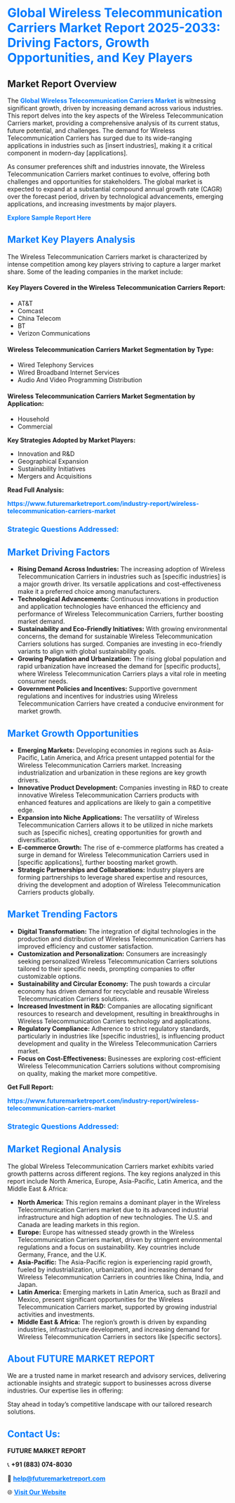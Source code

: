 <h1 style="color: #007BFF;">Global Wireless Telecommunication Carriers Market Report 2025-2033: Driving Factors, Growth Opportunities, and Key Players</h1>

<section id="overview">
<h2>Market Report Overview</h2>
<p>The <a href="https://www.futuremarketreport.com/industry-report/wireless-telecommunication-carriers-market" style="color: #007BFF; text-decoration: none;"><strong>Global Wireless Telecommunication Carriers Market</strong></a> is witnessing significant growth, driven by increasing demand across various industries. This report delves into the key aspects of the Wireless Telecommunication Carriers market, providing a comprehensive analysis of its current status, future potential, and challenges. The demand for Wireless Telecommunication Carriers has surged due to its wide-ranging applications in industries such as [insert industries], making it a critical component in modern-day [applications].</p>
<p>As consumer preferences shift and industries innovate, the Wireless Telecommunication Carriers market continues to evolve, offering both challenges and opportunities for stakeholders. The global market is expected to expand at a substantial compound annual growth rate (CAGR) over the forecast period, driven by technological advancements, emerging applications, and increasing investments by major players.</p>
</section>

<section id="overview">
<p><a href="https://www.futuremarketreport.com/request-sample/reportId=34584" style="color: #007BFF; text-decoration: none;"><strong>Explore Sample Report Here</strong></a></p>
</section>

<section id="key-players">
<h2 style="color: #007BFF;">Market Key Players Analysis</h2>
<p>The Wireless Telecommunication Carriers market is characterized by intense competition among key players striving to capture a larger market share. Some of the leading companies in the market include:</p>
<h4>Key Players Covered in the Wireless Telecommunication Carriers Report:</h4>
<ul><li>AT&amp;T</li><li>Comcast</li><li>China Telecom</li><li>BT</li><li>Verizon Communications</li></ul>
<h4>Wireless Telecommunication Carriers Market Segmentation by Type:</h4>
<ul><li>Wired Telephony Services</li><li>Wired Broadband Internet Services</li><li>Audio And Video Programming Distribution</li></ul>

<h4>Wireless Telecommunication Carriers Market Segmentation by Application:</h4>
<ul><li>Household</li><li>Commercial</li></ul>
<p><strong>Key Strategies Adopted by Market Players:</strong></p>
<ul>
<li>Innovation and R&D</li>
<li>Geographical Expansion</li>
<li>Sustainability Initiatives</li>
<li>Mergers and Acquisitions</li>
</ul>
</section>

<section>
<p><strong>Read Full Analysis: </strong></p><a href="https://www.futuremarketreport.com/industry-report/wireless-telecommunication-carriers-market" style="color: #007BFF; text-decoration: none;"><strong>https://www.futuremarketreport.com/industry-report/wireless-telecommunication-carriers-market</strong></a>
<h3 style="color: #007BFF;">Strategic Questions Addressed:</h3>
</section>

<section id="driving-factors">
<h2 style="color: #007BFF;">Market Driving Factors</h2>
<ul>
<li><strong>Rising Demand Across Industries:</strong> The increasing adoption of Wireless Telecommunication Carriers in industries such as [specific industries] is a major growth driver. Its versatile applications and cost-effectiveness make it a preferred choice among manufacturers.</li>
<li><strong>Technological Advancements:</strong> Continuous innovations in production and application technologies have enhanced the efficiency and performance of Wireless Telecommunication Carriers, further boosting market demand.</li>
<li><strong>Sustainability and Eco-Friendly Initiatives:</strong> With growing environmental concerns, the demand for sustainable Wireless Telecommunication Carriers solutions has surged. Companies are investing in eco-friendly variants to align with global sustainability goals.</li>
<li><strong>Growing Population and Urbanization:</strong> The rising global population and rapid urbanization have increased the demand for [specific products], where Wireless Telecommunication Carriers plays a vital role in meeting consumer needs.</li>
<li><strong>Government Policies and Incentives:</strong> Supportive government regulations and incentives for industries using Wireless Telecommunication Carriers have created a conducive environment for market growth.</li>
</ul>
</section>

<section id="growth-opportunities">
<h2 style="color: #007BFF;">Market Growth Opportunities</h2>
<ul>
<li><strong>Emerging Markets:</strong> Developing economies in regions such as Asia-Pacific, Latin America, and Africa present untapped potential for the Wireless Telecommunication Carriers market. Increasing industrialization and urbanization in these regions are key growth drivers.</li>
<li><strong>Innovative Product Development:</strong> Companies investing in R&D to create innovative Wireless Telecommunication Carriers products with enhanced features and applications are likely to gain a competitive edge.</li>
<li><strong>Expansion into Niche Applications:</strong> The versatility of Wireless Telecommunication Carriers allows it to be utilized in niche markets such as [specific niches], creating opportunities for growth and diversification.</li>
<li><strong>E-commerce Growth:</strong> The rise of e-commerce platforms has created a surge in demand for Wireless Telecommunication Carriers used in [specific applications], further boosting market growth.</li>
<li><strong>Strategic Partnerships and Collaborations:</strong> Industry players are forming partnerships to leverage shared expertise and resources, driving the development and adoption of Wireless Telecommunication Carriers products globally.</li>
</ul>
</section>

<section id="trending-factors">
<h2 style="color: #007BFF;">Market Trending Factors</h2>
<ul>
<li><strong>Digital Transformation:</strong> The integration of digital technologies in the production and distribution of Wireless Telecommunication Carriers has improved efficiency and customer satisfaction.</li>
<li><strong>Customization and Personalization:</strong> Consumers are increasingly seeking personalized Wireless Telecommunication Carriers solutions tailored to their specific needs, prompting companies to offer customizable options.</li>
<li><strong>Sustainability and Circular Economy:</strong> The push towards a circular economy has driven demand for recyclable and reusable Wireless Telecommunication Carriers solutions.</li>
<li><strong>Increased Investment in R&D:</strong> Companies are allocating significant resources to research and development, resulting in breakthroughs in Wireless Telecommunication Carriers technology and applications.</li>
<li><strong>Regulatory Compliance:</strong> Adherence to strict regulatory standards, particularly in industries like [specific industries], is influencing product development and quality in the Wireless Telecommunication Carriers market.</li>
<li><strong>Focus on Cost-Effectiveness:</strong> Businesses are exploring cost-efficient Wireless Telecommunication Carriers solutions without compromising on quality, making the market more competitive.</li>
</ul>
</section>

<section>
<p><strong>Get Full Report: </strong></p><a href="https://www.futuremarketreport.com/industry-report/wireless-telecommunication-carriers-market" style="color: #007BFF; text-decoration: none;"><strong>https://www.futuremarketreport.com/industry-report/wireless-telecommunication-carriers-market</strong></a>
<h3 style="color: #007BFF;">Strategic Questions Addressed:</h3>
</section>


<section id="regional-analysis">
<h2 style="color: #007BFF;">Market Regional Analysis</h2>
<p>The global Wireless Telecommunication Carriers market exhibits varied growth patterns across different regions. The key regions analyzed in this report include North America, Europe, Asia-Pacific, Latin America, and the Middle East & Africa:</p>
<ul>
<li><strong>North America:</strong> This region remains a dominant player in the Wireless Telecommunication Carriers market due to its advanced industrial infrastructure and high adoption of new technologies. The U.S. and Canada are leading markets in this region.</li>
<li><strong>Europe:</strong> Europe has witnessed steady growth in the Wireless Telecommunication Carriers market, driven by stringent environmental regulations and a focus on sustainability. Key countries include Germany, France, and the U.K.</li>
<li><strong>Asia-Pacific:</strong> The Asia-Pacific region is experiencing rapid growth, fueled by industrialization, urbanization, and increasing demand for Wireless Telecommunication Carriers in countries like China, India, and Japan.</li>
<li><strong>Latin America:</strong> Emerging markets in Latin America, such as Brazil and Mexico, present significant opportunities for the Wireless Telecommunication Carriers market, supported by growing industrial activities and investments.</li>
<li><strong>Middle East & Africa:</strong> The region’s growth is driven by expanding industries, infrastructure development, and increasing demand for Wireless Telecommunication Carriers in sectors like [specific sectors].</li>
</ul>
</section>

<footer>
<h2 style="color: #007BFF;">About FUTURE MARKET REPORT</h2>
<p>We are a trusted name in market research and advisory services, delivering actionable insights and strategic support to businesses across diverse industries. Our expertise lies in offering:</p>

<p>Stay ahead in today’s competitive landscape with our tailored research solutions.</p>

<h2 style="color: #007BFF;">Contact Us:</h2>
<p><strong>FUTURE MARKET REPORT</strong></p>
<p>📞 <strong>+91 (883) 074-8030</strong></p>
<p>📧 <strong><a href="mailto:help@futuremarketreport.com" style="color: #007BFF;">help@futuremarketreport.com</a></strong></p>
<p>🌐 <strong><a href="https://www.futuremarketreport.com/" style="color: #007BFF;">Visit Our Website</a></strong></p>
</footer>